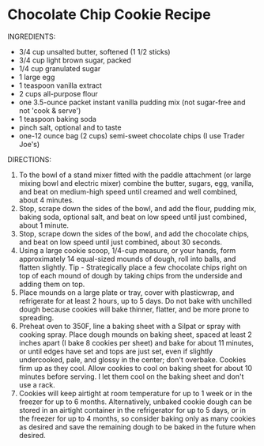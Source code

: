 # Chocolate Chip Cookie Recipe

INGREDIENTS:

- 3/4 cup unsalted butter, softened (1 1/2 sticks)
- 3/4 cup light brown sugar, packed
- 1/4 cup granulated sugar
- 1 large egg
- 1 teaspoon vanilla extract
- 2 cups all-purpose flour
- one 3.5-ounce packet instant vanilla pudding mix (not sugar-free and not 'cook & serve')
- 1 teaspoon baking soda
- pinch salt, optional and to taste
- one-12 ounce bag (2 cups) semi-sweet chocolate chips (I use Trader Joe's)

DIRECTIONS:

1. To the bowl of a stand mixer fitted with the paddle attachment (or large mixing bowl and electric mixer) combine the butter, sugars, egg, vanilla, and beat on medium-high speed until creamed and well combined, about 4 minutes.
2. Stop, scrape down the sides of the bowl, and add the flour, pudding mix, baking soda, optional salt, and beat on low speed until just combined, about 1 minute.
3. Stop, scrape down the sides of the bowl, and add the chocolate chips, and beat on low speed until just combined, about 30 seconds.
4. Using a large cookie scoop, 1/4-cup measure, or your hands, form approximately 14 equal-sized mounds of dough, roll into balls, and flatten slightly. Tip - Strategically place a few chocolate chips right on top of each mound of dough by taking chips from the underside and adding them on top.
5. Place mounds on a large plate or tray, cover with plasticwrap, and refrigerate for at least 2 hours, up to 5 days. Do not bake with unchilled dough because cookies will bake thinner, flatter, and be more prone to spreading.
6. Preheat oven to 350F, line a baking sheet with a Silpat or spray with cooking spray. Place dough mounds on baking sheet, spaced at least 2 inches apart (I bake 8 cookies per sheet) and bake for about 11 minutes, or until edges have set and tops are just set, even if slightly undercooked, pale, and glossy in the center; don't overbake. Cookies firm up as they cool. Allow cookies to cool on baking sheet for about 10 minutes before serving. I let them cool on the baking sheet and don't use a rack.
7. Cookies will keep airtight at room temperature for up to 1 week or in the freezer for up to 6 months. Alternatively, unbaked cookie dough can be stored in an airtight container in the refrigerator for up to 5 days, or in the freezer for up to 4 months, so consider baking only as many cookies as desired and save the remaining dough to be baked in the future when desired.
